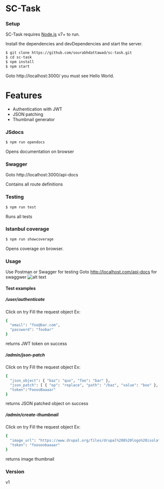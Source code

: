 # SC-Task

### Setup

SC-Task requires [Node.js](https://nodejs.org/) v7+ to run.

Install the dependencies and devDependencies and start the server.

```sh
$ git clone https://github.com/sourabhdattawad/sc-task.git
$ cd sc-task
$ npm install
$ npm start
```
Goto http://localhost:3000/ you must see Hello World.
# Features

  - Authentication with JWT
  - JSON patching
  - Thumbnail generator

### JSdocs

```sh
$ npm run opendocs
```
Opens documentation on browser

### Swagger
Goto http://localhost:3000/api-docs 

Contains all route definitions


### Testing
```sh
$ npm run test
```
Runs all tests
### Istanbul coverage
```sh
$ npm run showcoverage
```
Opens coverage on browser.

### Usage
Use Postman or Swagger for testing
Goto http://localhost.com/api-docs for swaggwer
![alt text](https://i.imgur.com/MiEfULc.png)

#### Test examples
#####  /user/authenticate
Click on try
Fill the request object
Ex:

```sh
{
  "email": "foo@bar.com",
  "password": "foobar"
}
```
returns JWT token on success

#####   /admin/json-patch
Click on try
Fill the request object
Ex:

```sh
{
  "json_object": { "baz": "qux", "foo": "bar" },
  "json_patch": [ { "op": "replace", "path": "/baz", "value": "boo" }, { "op": "add", "path": "/hello", "value": ["world"] }, { "op": "remove", "path": "/foo"} ],
  "token":"FooooBaaaar"
}
```
returns JSON patched object on success

#####  /admin/create-thumbnail
Click on try
Fill the request object
Ex:

```sh
{
  "image_url": "https://www.drupal.org/files/drupal%208%20logo%20isolated%20CMYK%2072.png",
  "token": "fooooobaaaar"
}
```
returns image thumbnail

### Version
v1


